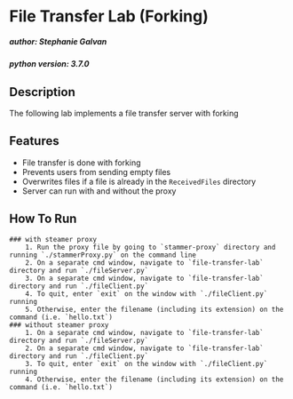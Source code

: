 # File Transfer Lab (Forking)
##### author: Stephanie Galvan
##### python version: 3.7.0

## Description
The following lab implements a file transfer server with forking

## Features
* File transfer is done with forking
* Prevents users from sending empty files
* Overwrites files if a file is already in the `ReceivedFiles` directory
* Server can run with and without the proxy

## How To Run
    ### with steamer proxy
        1. Run the proxy file by going to `stammer-proxy` directory and running `./stammerProxy.py` on the command line
        2. On a separate cmd window, navigate to `file-transfer-lab` directory and run `./fileServer.py`
        3. On a separate cmd window, navigate to `file-transfer-lab` directory and run `./fileClient.py`
        4. To quit, enter `exit` on the window with `./fileClient.py` running
        5. Otherwise, enter the filename (including its extension) on the command (i.e. `hello.txt`)
    ### without steamer proxy
        1. On a separate cmd window, navigate to `file-transfer-lab` directory and run `./fileServer.py`
        2. On a separate cmd window, navigate to `file-transfer-lab` directory and run `./fileClient.py`
        3. To quit, enter `exit` on the window with `./fileClient.py` running
        4. Otherwise, enter the filename (including its extension) on the command (i.e. `hello.txt`)